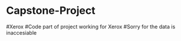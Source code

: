 # Capstone-Project
#Xerox
#Code part of project working for Xerox
#Sorry for the data is inaccesiable

